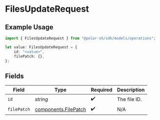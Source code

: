 # FilesUpdateRequest

## Example Usage

```typescript
import { FilesUpdateRequest } from "@polar-sh/sdk/models/operations";

let value: FilesUpdateRequest = {
    id: "<value>",
    filePatch: {},
};
```

## Fields

| Field                                                        | Type                                                         | Required                                                     | Description                                                  |
| ------------------------------------------------------------ | ------------------------------------------------------------ | ------------------------------------------------------------ | ------------------------------------------------------------ |
| `id`                                                         | *string*                                                     | :heavy_check_mark:                                           | The file ID.                                                 |
| `filePatch`                                                  | [components.FilePatch](../../models/components/filepatch.md) | :heavy_check_mark:                                           | N/A                                                          |